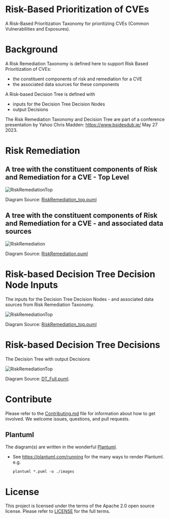 # Risk-Based Prioritization of CVEs

A Risk-Based Prioritization Taxonomy for prioritizing CVEs (Common Vulnerabilities and Exposures).

# Background
A Risk Remediation Taxonomy is defined here to support Risk Based Prioritization of CVEs:
* the constituent components of risk and remediation for a CVE 
* the associated data sources for these components

A Risk-based Decision Tree is defined with
* inputs for the Decision Tree Decision Nodes
* output Decisions

The Risk Remediation Taxonomy and Decision Tree are part of a conference presentation by Yahoo Chris Madden: https://www.bsidesdub.ie/ May 27 2023.

# Risk Remediation
## A tree with the constituent components of Risk and Remediation for a CVE - Top Level
![RiskRemediationTop](./images/RiskRemediation_top.png)


Diagram Source: [RiskRemediation_top.puml](./RiskRemediation_top.puml)


## A tree with the constituent components of Risk and Remediation for a CVE - and associated data sources 
![RiskRemediation](./images/RiskRemediation.png)

Diagram Source: [RiskRemediation.puml](./RiskRemediation.puml)






# Risk-based Decision Tree Decision Node Inputs
The inputs for the Decision Tree Decision Nodes - and associated data sources from Risk Remediation Taxonomy.

![RiskRemediationTop](./images/DT_decisions.png)

Diagram Source: [RiskRemediation_top.puml](./DT_decisions.puml)


# Risk-based Decision Tree Decisions
The Decision Tree with output Decisions

![RiskRemediationTop](./images/DT_Full.png)

Diagram Source: [DT_Full.puml](./DT_Full.puml).


# Contribute
Please refer to the [Contributing.md](./Contributing.md) file for information about how to get involved. We welcome issues, questions, and pull requests.


## Plantuml
The diagram(s) are written in the wonderful [Plantuml](https://plantuml.com).
* See https://plantuml.com/running for the many ways to render Plantuml. e.g. 
  ````
  plantuml *.puml -o ./images
  ````

# License
This project is licensed under the terms of the Apache 2.0 open source license. Please refer to [LICENSE](./LICENSE.txt) for the full terms.